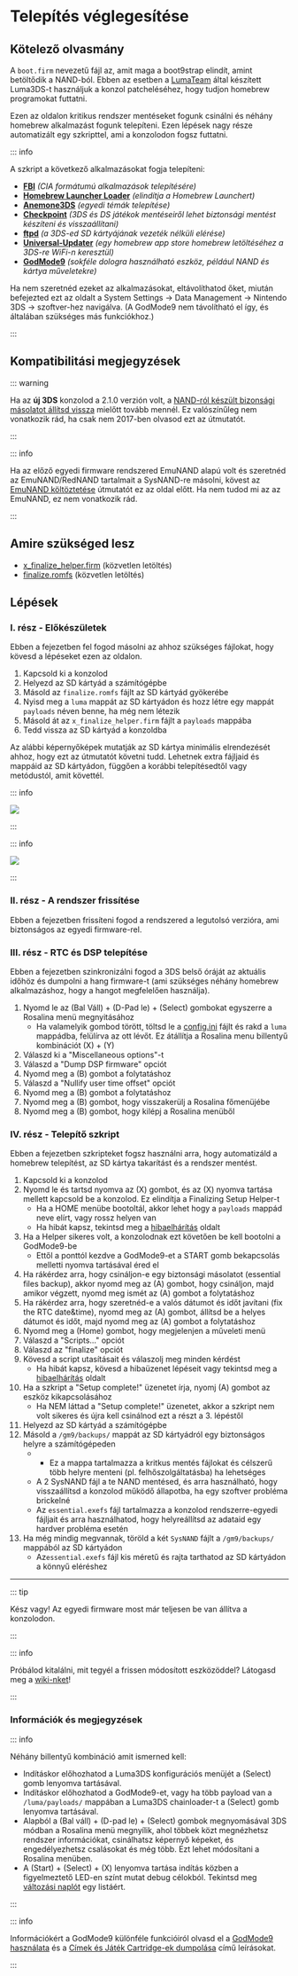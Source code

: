 # Telepítés véglegesítése

## Kötelező olvasmány

A `boot.firm` nevezetű fájl az, amit maga a boot9strap elindít, amint betöltődik a NAND-ból. Ebben az esetben a [LumaTeam](https://github.com/LumaTeam/) által készített Luma3DS-t használjuk a konzol patcheléséhez, hogy tudjon homebrew programokat futtatni.

Ezen az oldalon kritikus rendszer mentéseket fogunk csinálni és néhány homebrew alkalmazást fogunk telepíteni. Ezen lépések nagy része automatizált egy szkripttel, ami a konzolodon fogsz futtatni.

::: info

A szkript a következő alkalmazásokat fogja telepíteni:

- **[FBI](https://github.com/lifehackerhansol/FBI)** _(CIA formátumú alkalmazások telepítésére)_
- **[Homebrew Launcher Loader](https://github.com/PabloMK7/homebrew_launcher_dummy)** _(elindítja a Homebrew Launchert)_
- **[Anemone3DS](https://github.com/astronautlevel2/Anemone3DS)** _(egyedi témák telepítése)_
- **[Checkpoint](https://github.com/FlagBrew/Checkpoint)** _(3DS és DS játékok mentéseiről lehet biztonsági mentést készíteni és visszaállítani)_
- **[ftpd](https://github.com/mtheall/ftpd)** _(a 3DS-ed SD kártyájának vezeték nélküli elérése)_
- **[Universal-Updater](https://github.com/Universal-Team/Universal-Updater/)** _(egy homebrew app store homebrew letöltéséhez a 3DS-re WiFi-n keresztül)_
- **[GodMode9](https://github.com/d0k3/GodMode9)** _(sokféle dologra használható eszköz, például NAND és kártya műveletekre)_

Ha nem szeretnéd ezeket az alkalmazásokat, eltávolíthatod őket, miután befejezted ezt az oldalt a System Settings -> Data Management -> Nintendo 3DS -> szoftver-hez navigálva. (A GodMode9 nem távolítható el így, és általában szükséges más funkciókhoz.)

:::

## Kompatibilitási megjegyzések

::: warning

Ha az **új 3DS** konzolod a 2.1.0 verzión volt, a [NAND-ról készült bizonsági másolatot állítsd vissza](godmode9-usage#nand-ról-készült-bizonsági-másolat-visszaállítása) mielőtt tovább mennél. Ez valószínűleg nem vonatkozik rád, ha csak nem 2017-ben olvasod ezt az útmutatót.

:::

::: info

Ha az előző egyedi firmware rendszered EmuNAND alapú volt és szeretnéd az EmuNAND/RedNAND tartalmait a SysNAND-re másolni, kövest az [EmuNAND költöztetése](move-emunand) útmutatót ez az oldal előtt. Ha nem tudod mi az az EmuNAND, ez nem vonatkozik rád.

:::

## Amire szükséged lesz

- [x_finalize_helper.firm](https://github.com/hacks-guide/finalize/releases/latest/download/x_finalize_helper.firm) (közvetlen letöltés)
- [finalize.romfs](https://github.com/hacks-guide/finalize/releases/latest/download/finalize.romfs) (közvetlen letöltés)

## Lépések

### I. rész - Előkészületek

Ebben a fejezetben fel fogod másolni az ahhoz szükséges fájlokat, hogy kövesd a lépéseket ezen az oldalon.

1. Kapcsold ki a konzolod
2. Helyezd az SD kártyád a számítógépbe
3. Másold az `finalize.romfs` fájlt az SD kártyád gyökerébe
4. Nyisd meg a `luma` mappát az SD kártyádon és hozz létre egy mappát `payloads` néven benne, ha még nem létezik
5. Másold át az `x_finalize_helper.firm` fájlt a `payloads` mappába
6. Tedd vissza az SD kártyád a konzoldba

Az alábbi képernyőképek mutatják az SD kártya minimális elrendezését ahhoz, hogy ezt az útmutatót követni tudd. Lehetnek extra fájljaid és mappáid az SD kártyádon, függően a korábbi telepítésedtől vagy metódustól, amit követtél.

::: info

![](/images/screenshots/finalizing-root-layout.png)

:::

::: info

![](/images/screenshots/finalizing-luma-payloads.png)

:::

### II. rész - A rendszer frissítése

Ebben a fejezetben frissíteni fogod a rendszered a legutolsó verzióra, ami biztonságos az egyedi firmware-rel.

<!--@include: ./_include/sysupdate.md -->

### III. rész - RTC és DSP telepítése

Ebben a fejezetben szinkronizálni fogod a 3DS belső óráját az aktuális időhöz és dumpolni a hang firmware-t (ami szükséges néhány homebrew alkalmazáshoz, hogy a hangot megfelelően használja).

1. Nyomd le az (Bal Váll) + (D-Pad le) + (Select) gombokat egyszerre a Rosalina menü megnyitásához
   - Ha valamelyik gombod törött, töltsd le a [config.ini](/assets/config.ini) fájlt és rakd a `luma` mappádba, felülírva az ott lévőt. Ez átállítja a Rosalina menu billentyű kombinációt (X) + (Y)
2. Válaszd ki a "Miscellaneous options"-t
3. Válaszd a "Dump DSP firmware" opciót
4. Nyomd meg a (B) gombot a folytatáshoz
5. Válaszd a "Nullify user time offset" opciót
6. Nyomd meg a (B) gombot a folytatáshoz
7. Nyomd meg a (B) gombot, hogy visszakerülj a Rosalina főmenüjébe
8. Nyomd meg a (B) gombot, hogy kilépj a Rosalina menüből

### IV. rész - Telepítő szkript

Ebben a fejezetben szkripteket fogsz használni arra, hogy automatizáld a homebrew telepítést, az SD kártya takarítást és a rendszer mentést.

1. Kapcsold ki a konzolod
2. Nyomd le és tartsd nyomva az (X) gombot, és az (X) nyomva tartása mellett kapcsold be a konzolod. Ez elindítja a Finalizing Setup Helper-t
   - Ha a HOME menübe bootoltál, akkor lehet hogy a `payloads` mappád neve elírt, vagy rossz helyen van
   - Ha hibát kapsz, tekintsd meg a [hibaelhárítás](troubleshooting-finalizing-setup) oldalt
3. Ha a Helper sikeres volt, a konzolodnak ezt követően be kell bootolni a GodMode9-be
   - Ettől a ponttól kezdve a GodMode9-et a START gomb bekapcsolás melletti nyomva tartásával éred el
4. Ha rákérdez arra, hogy csináljon-e egy biztonsági másolatot (essential files backup), akkor nyomd meg az (A) gombot, hogy csináljon, majd amikor végzett, nyomd meg ismét az (A) gombot a folytatáshoz
5. Ha rákérdez arra, hogy szeretnéd-e a valós dátumot és időt javítani (fix the RTC date&time), nyomd meg az (A) gombot, állítsd be a helyes dátumot és időt, majd nyomd meg az (A) gombot a folytatáshoz
6. Nyomd meg a (Home) gombot, hogy megjelenjen a műveleti menü
7. Válaszd a "Scripts..." opciót
8. Válaszd az "finalize" opciót
9. Kövesd a script utasításait és válaszolj meg minden kérdést
   - Ha hibát kapsz, kövesd a hibaüzenet lépéseit vagy tekintsd meg a [hibaelhárítás](troubleshooting-finalizing-setup) oldalt
10. Ha a szkript a "Setup complete!" üzenetet írja, nyomj (A) gombot az eszköz kikapcsolásához
    - Ha NEM láttad a "Setup complete!" üzenetet, akkor a szkript nem volt sikeres és újra kell csinálnod ezt a részt a 3. lépéstől
11. Helyezd az SD kártyád a számítógépbe
12. Másold a `/gm9/backups/` mappát az SD kártyádról egy biztonságos helyre a számítógépeden
    - - Ez a mappa tartalmazza a kritkus mentés fájlokat és célszerű több helyre menteni (pl. felhőszolgáltatásba) ha lehetséges
    - A 2 SysNAND fájl a te NAND mentésed, és arra használható, hogy visszaállítsd a konzolod működő állapotba, ha egy szoftver probléma brickelné
    - Az `essential.exefs` fájl tartalmazza a konzolod rendszerre-egyedi fájljait és arra használhatod, hogy helyreállítsd az adataid egy hardver probléma esetén
13. Ha még mindig megvannak, töröld a két `SysNAND` fájlt a `/gm9/backups/` mappából az SD kártyádon
    - Az`essential.exefs` fájl kis méretű és rajta tarthatod az SD kártyádon a könnyű eléréshez

___

::: tip

Kész vagy! Az egyedi firmware most már teljesen be van állítva a konzolodon.

:::

::: info

Próbálod kitalálni, mit tegyél a frissen módosított eszközöddel? Látogasd meg a [wiki-nket](https://wiki.hacks.guide/wiki/3DS:Things_to_do)!

:::

### Információk és megjegyzések

::: info

Néhány billentyű kombináció amit ismerned kell:

- Indításkor előhozhatod a Luma3DS konfigurációs menüjét a (Select) gomb lenyomva tartásával.
- Indításkor előhozhatod a GodMode9-et, vagy ha több payload van a `/luma/payloads/` mappában a Luma3DS chainloader-t a (Select) gomb lenyomva tartásával.
- Alapból a (Bal váll) + (D-pad le) + (Select) gombok megnyomásával 3DS módban a Rosalina menü megnyílik, ahol többek közt megnézhetsz rendszer információkat, csinálhatsz képernyő képeket, és engedélyezhetsz csalásokat és még több. Ezt lehet módosítani a Rosalina menüben.
- A (Start) + (Select) + (X) lenyomva tartása indítás közben a figyelmeztető LED-en színt mutat debug célokból. Tekintsd meg [változási naplót](https://github.com/SciresM/boot9strap/releases/tag/1.4) egy listáért.

:::

::: info

Információkért a GodMode9 különféle funkcióiról olvasd el a [GodMode9 használata](godmode9-usage) és a [Címek és Játék Cartridge-ek dumpolása](dumping-titles-and-game-cartridges) című leírásokat.

:::
